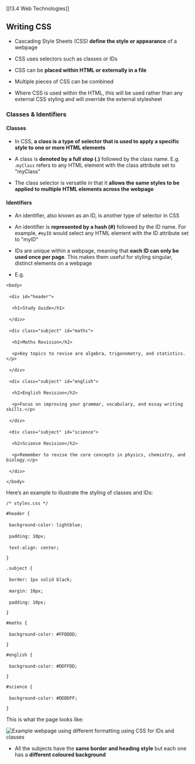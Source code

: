 [[!3.4 Web Technologies]]

## Writing CSS

- Cascading Style Sheets (CSS) **define the style or appearance** of a webpage
    
- CSS uses selectors such as classes or IDs
    
- CSS can be **placed within HTML or externally in a file**
    
- Multiple pieces of CSS can be combined
    
- Where CSS is used within the HTML, this will be used rather than any external CSS styling and will override the external stylesheet
    

### Classes & Identifiers

#### Classes

- In CSS, **a class is a type of selector that is used to apply a specific style to one or more HTML elements**
    
- A class is **denoted by a full stop (.)** followed by the class name. E.g. .`myClass` refers to any HTML element with the class attribute set to "myClass"
    
- The class selector is versatile in that it **allows the same styles to be applied to multiple HTML elements across the webpage**
    

#### Identifiers

- An identifier, also known as an ID, is another type of selector in CSS
    
- An identifier is **represented by a hash (#)** followed by the ID name. For example, `#myID` would select any HTML element with the ID attribute set to "myID"
    
- IDs are unique within a webpage, meaning that **each ID can only be used once per page**. This makes them useful for styling singular, distinct elements on a webpage
    
- E.g.
    

`<body>`

  `<div id="header">`

    `<h1>Study Guide</h1>`

  `</div>`

  `<div class="subject" id="maths">`

    `<h2>Maths Revision</h2>`

    `<p>Key topics to revise are algebra, trigonometry, and statistics.</p>`

  `</div>`

  `<div class="subject" id="english">`

    `<h2>English Revision</h2>`

    `<p>Focus on improving your grammar, vocabulary, and essay writing skills.</p>`

  `</div>`

  `<div class="subject" id="science">`

    `<h2>Science Revision</h2>`

    `<p>Remember to revise the core concepts in physics, chemistry, and biology.</p>`

  `</div>`

`</body>`

Here’s an example to illustrate the styling of classes and IDs:

`/* styles.css */`

`#header {`

  `background-color: lightblue;`

  `padding: 10px;`

  `text-align: center;`

`}`

`.subject {`

  `border: 1px solid black;`

  `margin: 10px;`

  `padding: 10px;`

`}`

`#maths {`

  `background-color: #FFDDDD;`

`}`

`#english {`

  `background-color: #DDFFDD;`

`}`

`#science {`

  `background-color: #DDDDFF;`

`}`

This is what the page looks like:

![Example webpage using different formatting using CSS for IDs and classes](https://cdn.savemyexams.com/cdn-cgi/image/f=auto,width=3840/https://cdn.savemyexams.com/uploads/2023/07/class-and-id-in-html-and-css.png)

- All the subjects have the **same border and heading style** but each one has a **different coloured background**